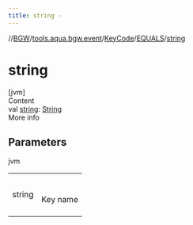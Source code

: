 ```yaml
---
title: string -
---
```

//[BGW](../../../../index.md)/[tools.aqua.bgw.event](../../index.md)/[KeyCode](../index.md)/[EQUALS](index.md)/[string](string.md)



# string  
[jvm]  
Content  
val [string](string.md): [String](https://kotlinlang.org/api/latest/jvm/stdlib/kotlin/-string/index.html)  
More info  


## Parameters  
  
jvm  
  
| | |
|---|---|
| <a name="tools.aqua.bgw.event/KeyCode.EQUALS/string/#/PointingToDeclaration/"></a>string| <a name="tools.aqua.bgw.event/KeyCode.EQUALS/string/#/PointingToDeclaration/"></a><br><br>Key name<br><br>|
  
  




